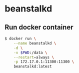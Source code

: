 beanstalkd
=================

## Run docker container

```bash
$ docker run \
    --name beanstalkd \
    -d \
    -v $PWD:/data \
    --restart=always \
    -p 172.17.0.1:11300:11300 \
    beanstalkd:latest
```

